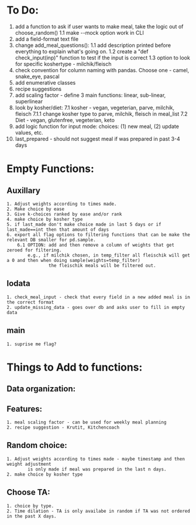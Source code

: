 
# To Do: 
1. add a function to ask if user wants to make meal, take the logic out of choose_random()
	1.1 make --mock option work in CLI
2. add a field-format text file
3. change add_meal_questions():
	1.1 add description printed before everything to explain what's going on.
	1.2 create a "def check_input(inp)" function to test if the input is correct
	1.3 option to look for specific koshertype - milchik/fleisch
4. check convention for column naming with pandas. Choose one - camel, snake_eye, pascal
5. add enumerative classes
6. recipe suggestions
7. add scaling factor - define 3 main functions: linear, sub-linear, superlinear
8. look by kosher/diet:
	7.1 kosher - vegan, vegeterian, parve, milchik, fleisch
		7.1.1 change kosher type to parve, milchik, fleisch in meal_list 
	7.2 Diet - vegan, glutenfree, vegeterian, keto
9. add logic function for input mode: choices: (1) new meal, (2) update values, etc.
10. last_prepared - should not suggest meal if was prepared in past 3-4 days

# Empty Functions:
## Auxillary
	1. Adjust weights according to times made.
    2. Make choice by ease
    3. Give k-choices ranked by ease and/or rank
    4. make choice by kosher type
	5. if last_made don't make choice made in last 5 days or if last_made==int then that amount of days
	6. export all flag options to filtering functions that can be make the relevant DB smaller for pd.sample.
		6.1 OPTION: add and then remove a column of weights that get zeroed for filtering.
			e.g., if milchik chosen, in temp_filter all fleischik will get a 0 and then when doing sample(weights=temp_filter)
					the fleischik meals will be filtered out.

## Iodata
	1. check_meal_input - check that every field in a new added meal is in the correct format
	2. update_missing_data - goes over db and asks user to fill in empty data

## main
	1. suprise me flag?

# Things to Add to functions:

## Data organization:

## Features:
	1. meal scaling factor - can be used for weekly meal planning
	2. recipe suggestion - Krutit, Kitchencoach

## Random choice:
	1. Adjust weights according to times made - maybe timestamp and then weight adjustment
			is only made if meal was prepared in the last n days.
    2. make choice by kosher type

## Choose TA:
	1. choice by type.
	2. Time dilation - TA is only availabe in random if TA was not ordered in the past X days. 

